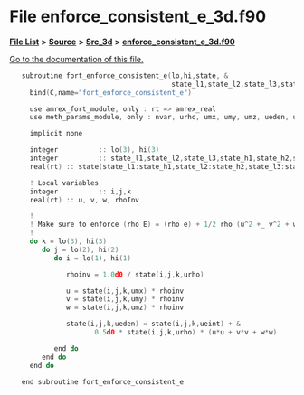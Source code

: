 
# File enforce\_consistent\_e\_3d.f90

[**File List**](files.md) **>** [**Source**](dir_74389ed8173ad57b461b9d623a1f3867.md) **>** [**Src\_3d**](dir_723248e6e98dc7cb10ec13b7569a328c.md) **>** [**enforce\_consistent\_e\_3d.f90**](enforce__consistent__e__3d_8f90.md)

[Go to the documentation of this file.](enforce__consistent__e__3d_8f90.md) 


````cpp
   subroutine fort_enforce_consistent_e(lo,hi,state, &
                                        state_l1,state_l2,state_l3,state_h1,state_h2,state_h3) & 
     bind(C,name="fort_enforce_consistent_e")

     use amrex_fort_module, only : rt => amrex_real
     use meth_params_module, only : nvar, urho, umx, umy, umz, ueden, ueint

     implicit none

     integer          :: lo(3), hi(3)
     integer          :: state_l1,state_l2,state_l3,state_h1,state_h2,state_h3
     real(rt) :: state(state_l1:state_h1,state_l2:state_h2,state_l3:state_h3,NVAR)

     ! Local variables
     integer          :: i,j,k
     real(rt) :: u, v, w, rhoInv

     ! 
     ! Make sure to enforce (rho E) = (rho e) + 1/2 rho (u^2 +_ v^2 + w^2)
     !
     do k = lo(3), hi(3)
        do j = lo(2), hi(2)
           do i = lo(1), hi(1)

              rhoinv = 1.0d0 / state(i,j,k,urho)

              u = state(i,j,k,umx) * rhoinv
              v = state(i,j,k,umy) * rhoinv
              w = state(i,j,k,umz) * rhoinv

              state(i,j,k,ueden) = state(i,j,k,ueint) + &
                     0.5d0 * state(i,j,k,urho) * (u*u + v*v + w*w)

           end do
        end do
     end do

   end subroutine fort_enforce_consistent_e
````

